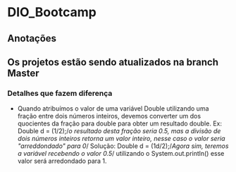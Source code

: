 # DIO_Bootcamp
## Anotações
## Os projetos estão sendo atualizados na branch Master
### Detalhes que fazem diferença
- Quando atribuímos o valor de uma variável Double utilizando uma fração entre dois números inteiros, devemos converter um dos quocientes da fração para double para obter um resultado double. Ex: Double d = (1/2);/*o resultado desta fração seria 0.5, mas a divisão de dois números inteiros retorna um valor inteiro, nesse caso o valor seria "arreddondado" para 0*/ Solução: Double d = (1d/2);/*Agora sim, teremos a variável recebendo o valor 0.5*/ utilizando o System.out.println() esse valor será arredondado para 1.
